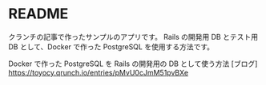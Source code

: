 # README
クランチの記事で作ったサンプルのアプリです。
Rails の開発用 DB とテスト用 DB として、Docker で作った PostgreSQL を使用する方法です。

Docker で作った PostgreSQL を Rails の開発用の DB として使う方法 
[ブログ] https://toyocy.qrunch.io/entries/pMvU0cJmM51pvBXe
